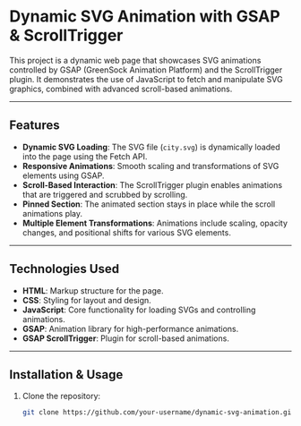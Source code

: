 # Dynamic SVG Animation with GSAP & ScrollTrigger

This project is a dynamic web page that showcases SVG animations controlled by GSAP (GreenSock Animation Platform) and the ScrollTrigger plugin. It demonstrates the use of JavaScript to fetch and manipulate SVG graphics, combined with advanced scroll-based animations.

---

## Features

- **Dynamic SVG Loading**: The SVG file (`city.svg`) is dynamically loaded into the page using the Fetch API.
- **Responsive Animations**: Smooth scaling and transformations of SVG elements using GSAP.
- **Scroll-Based Interaction**: The ScrollTrigger plugin enables animations that are triggered and scrubbed by scrolling.
- **Pinned Section**: The animated section stays in place while the scroll animations play.
- **Multiple Element Transformations**: Animations include scaling, opacity changes, and positional shifts for various SVG elements.

---

## Technologies Used

- **HTML**: Markup structure for the page.
- **CSS**: Styling for layout and design.
- **JavaScript**: Core functionality for loading SVGs and controlling animations.
- **GSAP**: Animation library for high-performance animations.
- **GSAP ScrollTrigger**: Plugin for scroll-based animations.

---

## Installation & Usage

1. Clone the repository:
   ```bash
   git clone https://github.com/your-username/dynamic-svg-animation.git
```
